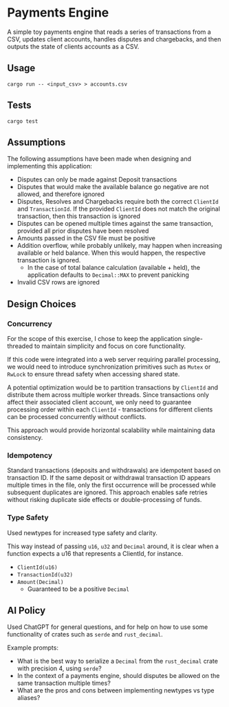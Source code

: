# Payments Engine

A simple toy payments engine that reads a series of transactions
from a CSV, updates client accounts, handles disputes and chargebacks, and then outputs the
state of clients accounts as a CSV.

## Usage

```shell
cargo run -- <input_csv> > accounts.csv
```

## Tests

```shell
cargo test
```

## Assumptions

The following assumptions have been made when designing and implementing this application:

* Disputes can only be made against Deposit transactions
* Disputes that would make the available balance go negative are not allowed, and therefore ignored
* Disputes, Resolves and Chargebacks require both the correct `ClientId` and `TransactionId`. If the provided `ClientId`
  does
  not match the original transaction, then this transaction is ignored
* Disputes can be opened multiple times against the same transaction, provided all prior disputes have been resolved
* Amounts passed in the CSV file must be positive
* Addition overflow, while probably unlikely, may happen when increasing available or held balance. When this would
  happen, the respective transaction is ignored.
    * In the case of total balance calculation (available + held), the application defaults to `Decimal::MAX` to prevent
      panicking
* Invalid CSV rows are ignored

## Design Choices

### Concurrency

For the scope of this exercise, I chose to keep the application single-threaded to maintain simplicity and focus on core
functionality.

If this code were integrated into a web server requiring parallel processing, we would need to introduce synchronization
primitives such as `Mutex` or `RwLock` to ensure thread safety when accessing shared state.

A potential optimization would be to partition transactions by `ClientId` and distribute them across multiple worker
threads. Since transactions only affect their associated client account, we only need to guarantee processing order
within each `ClientId` - transactions for different clients can be processed concurrently without conflicts.

This approach would provide horizontal scalability while maintaining data consistency.

### Idempotency

Standard transactions (deposits and withdrawals) are idempotent based on transaction ID. If the same deposit or
withdrawal transaction ID appears multiple times in the file, only the first occurrence will be processed while
subsequent
duplicates are ignored. This approach enables safe retries without risking duplicate side effects or double-processing
of funds.

### Type Safety

Used newtypes for increased type safety and clarity.

This way instead of passing `u16`, `u32` and `Decimal` around, it is clear when a function expects a u16 that represents
a
ClientId, for instance.

* `ClientId(u16)`
* `TransactionId(u32)`
* `Amount(Decimal)`
    * Guaranteed to be a positive `Decimal`

## AI Policy

Used ChatGPT for general questions, and for help on how to use some functionality of crates such as `serde`
and `rust_decimal`.

Example prompts:

* What is the best way to serialize a `Decimal` from the `rust_decimal` crate with precision 4, using `serde`?
* In the context of a payments engine, should disputes be allowed on the same transaction multiple times?
* What are the pros and cons between implementing newtypes vs type aliases?

